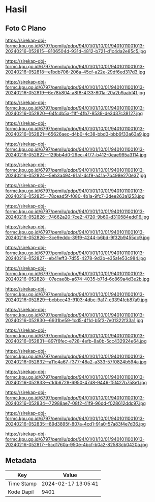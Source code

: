 # Hasil

## Foto C Plano

https://sirekap-obj-formc.kpu.go.id/6797/pemilu/pdpr/94/01/01/10/01/9401011001013-20240216-052815--8106504d-931d-4812-b721-d1c4da2e85c5.jpg

https://sirekap-obj-formc.kpu.go.id/6797/pemilu/pdpr/94/01/01/10/01/9401011001013-20240216-052818--e1bdb706-206a-45cf-a22e-29df6ed317d3.jpg

https://sirekap-obj-formc.kpu.go.id/6797/pemilu/pdpr/94/01/01/10/01/9401011001013-20240216-052819--6e78b804-a8f8-4f33-801a-20a2b9aabf41.jpg

https://sirekap-obj-formc.kpu.go.id/6797/pemilu/pdpr/94/01/01/10/01/9401011001013-20240216-052820--64fcdb5a-f1ff-4fb7-8539-de3d37c38127.jpg

https://sirekap-obj-formc.kpu.go.id/6797/pemilu/pdpr/94/01/01/10/01/9401011001013-20240216-052821--65626aec-d4b0-4c38-bbd3-bbb6f33a63a9.jpg

https://sirekap-obj-formc.kpu.go.id/6797/pemilu/pdpr/94/01/01/10/01/9401011001013-20240216-052822--129bb4d0-29ec-4f77-b412-0eae995a3114.jpg

https://sirekap-obj-formc.kpu.go.id/6797/pemilu/pdpr/94/01/01/10/01/9401011001013-20240216-052824--5eb3a494-91a1-4cf9-a41a-7b498e270e37.jpg

https://sirekap-obj-formc.kpu.go.id/6797/pemilu/pdpr/94/01/01/10/01/9401011001013-20240216-052825--78cead5f-f080-4b1a-9fc7-3dee263a1253.jpg

https://sirekap-obj-formc.kpu.go.id/6797/pemilu/pdpr/94/01/01/10/01/9401011001013-20240216-052826--74662a20-7ce2-4720-9b60-d310584edd16.jpg

https://sirekap-obj-formc.kpu.go.id/6797/pemilu/pdpr/94/01/01/10/01/9401011001013-20240216-052826--3ce9eddc-39f9-4244-b6bd-9f32b9455dc9.jpg

https://sirekap-obj-formc.kpu.go.id/6797/pemilu/pdpr/94/01/01/10/01/9401011001013-20240216-052827--eb41eff3-7d55-4278-9d3b-e35a1e53c984.jpg

https://sirekap-obj-formc.kpu.go.id/6797/pemilu/pdpr/94/01/01/10/01/9401011001013-20240216-052828--07ecae8b-a674-4035-b71d-6c869a4d3e2b.jpg

https://sirekap-obj-formc.kpu.go.id/6797/pemilu/pdpr/94/01/01/10/01/9401011001013-20240216-052829--bcbbcc43-9103-4dbc-9a17-e3394fcb87a9.jpg

https://sirekap-obj-formc.kpu.go.id/6797/pemilu/pdpr/94/01/01/10/01/9401011001013-20240216-052830--6931be59-1cd5-4f1d-b5f3-7e01322f33a1.jpg

https://sirekap-obj-formc.kpu.go.id/6797/pemilu/pdpr/94/01/01/10/01/9401011001013-20240216-052831--897f6fec-e728-4efb-8a0b-5cc432924e64.jpg

https://sirekap-obj-formc.kpu.go.id/6797/pemilu/pdpr/94/01/01/10/01/9401011001013-20240216-052832--a11c4a67-f377-48a2-a333-57f0824b594a.jpg

https://sirekap-obj-formc.kpu.go.id/6797/pemilu/pdpr/94/01/01/10/01/9401011001013-20240216-052833--c1db6728-6950-47d8-9446-f5f427b758e1.jpg

https://sirekap-obj-formc.kpu.go.id/6797/pemilu/pdpr/94/01/01/10/01/9401011001013-20240216-052834--72988ae7-08f2-41f9-96dd-f028612ddc97.jpg

https://sirekap-obj-formc.kpu.go.id/6797/pemilu/pdpr/94/01/01/10/01/9401011001013-20240216-052835--89d3895f-807a-4cd1-91a0-57a83f4e7d36.jpg

https://sirekap-obj-formc.kpu.go.id/6797/pemilu/pdpr/94/01/01/10/01/9401011001013-20240216-052817--5cd1760a-950e-4bcf-b0a2-82583cb0420a.jpg


## Metadata

| Key        | Value               |
| ---------- | ------------------- |
| Time Stamp | 2024-02-17 13:05:41 |
| Kode Dapil | 9401                |



